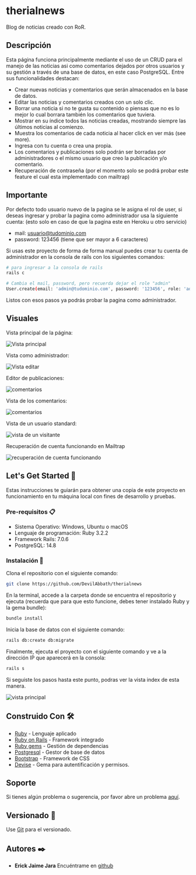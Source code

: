 # therialnews

Blog de noticias creado con RoR.

## Descripción

Esta página funciona principalmente mediante el uso de un CRUD para el manejo de las noticias asi como comentarios dejados por otros usuarios y su gestión a través de una base de datos, en este caso PostgreSQL. Entre sus funcionalidades destacan:

- Crear nuevas noticias y comentarios que serán almacenados en la base de datos.
- Editar las noticias y comentarios creados con un solo clic.
- Borrar una noticia si no te gusta su contenido o piensas que no es lo mejor lo cual borrara también los comentarios que tuviera.
- Mostrar en su índice todos las noticias creadas, mostrando siempre las últimos noticias al comienzo.
- Muestra los comentarios de cada noticia al hacer click en ver más (see more).
- Ingresa con tu cuenta o crea una propia.
- Los comentarios y publicaciones solo podrán ser borradas por administradores o el mismo usuario que creo la publicación y/o comentario.
- Recuperación de contraseña (por el momento solo se podrá probar este feature el cual esta implementado con mailtrap)

## Importante

Por defecto todo usuario nuevo de la pagina se le asigna el rol de user, si deseas ingresar y probar la pagina como administrador usa la siguiente cuenta: (esto solo en caso de que la pagina este en Heroku u otro servicio)

- mail: <usuario@tudominio.com>
- password: 123456 (tiene que ser mayor a 6 caracteres)

Si usas este proyecto de forma de forma manual puedes crear tu cuenta de administrador en la consola de rails con los siguientes comandos:

```bash
# para ingresar a la consola de rails
rails c

# Cambia el mail, password, pero recuerda dejar el role "admin"
User.create(email: 'admin@tudominio.com', password: '123456', role: 'admin')
```

Listos con esos pasos ya podrás probar la pagina como administrador.

## Visuales

Vista principal de la página:

![Vista principal](/public/1.png)

Vista como administrador:

![Vista editar](/public/2.png)

Editor de publicaciones:

![comentarios](/public/3.png)

Vista de los comentarios:

![comentarios](/public/4.png)

Vista de un usuario standard:

![vista de un visitante](/public/5.png)

Recuperación de cuenta funcionando en Mailtrap

![recuperación de cuenta funcionando](/public/6.png)

## Let's Get Started 🚀

Estas instrucciones te guiarán para obtener una copia de este proyecto en funcionamiento en tu máquina local con fines de desarrollo y pruebas.

### Pre-requisitos 📋

- Sistema Operativo: Windows, Ubuntu o macOS
- Lenguaje de programación: Ruby 3.2.2
- Framework Rails: 7.0.6
- PostgreSQL: 14.8

### Instalación 🔧

Clona el repositorio con el siguiente comando:

```bash
git clone https://github.com/DevilAbbath/therialnews
```

En la terminal, accede a la carpeta donde se encuentra el repositorio y ejecuta (recuerda que para que esto funcione, debes tener instalado Ruby y la gema bundle):

```bash
bundle install
```

Inicia la base de datos con el siguiente comando:

```bash
rails db:create db:migrate
```

Finalmente, ejecuta el proyecto con el siguiente comando y ve a la dirección IP que aparecerá en la consola:

```bash
rails s
```

Si seguiste los pasos hasta este punto, podras ver la vista index de esta manera.

![vista principal](/public/1.png)

## Construido Con 🛠️

- [Ruby](https://www.ruby-lang.org/es/) - Lenguaje aplicado
- [Ruby on Rails](https://rubyonrails.org) - Framework integrado
- [Ruby gems](https://rubygems.org) - Gestión de dependencias
- [Postgresql](https://www.postgresql.org) - Gestor de base de datos
- [Bootstrap](https://getbootstrap.com/) - Framework de CSS
- [Devise](https://ddnexus.github.io/pagy/) - Gema para autentificación y permisos.

## Soporte

Si tienes algún problema o sugerencia, por favor abre un problema [aquí](https://github.com/DevilAbbath/therialnews/issues).

## Versionado 📌

Use [Git](https://git-scm.com) para el versionado.

## Autores ✒️

- **Erick Jaime Jara** Encuéntrame en [github](https://github.com/DevilAbbath)
